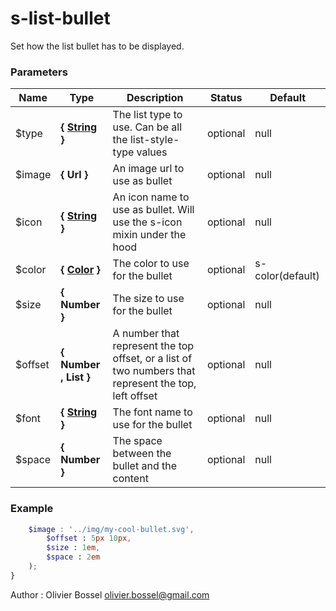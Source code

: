 # s-list-bullet

Set how the list bullet has to be displayed.


### Parameters
Name  |  Type  |  Description  |  Status  |  Default
------------  |  ------------  |  ------------  |  ------------  |  ------------
$type  |  **{ [String](http://www.sass-lang.com/documentation/file.SASS_REFERENCE.html#sass-script-strings) }**  |  The list type to use. Can be all the list-style-type values  |  optional  |  null
$image  |  **{ Url }**  |  An image url to use as bullet  |  optional  |  null
$icon  |  **{ [String](http://www.sass-lang.com/documentation/file.SASS_REFERENCE.html#sass-script-strings) }**  |  An icon name to use as bullet. Will use the s-icon mixin under the hood  |  optional  |  null
$color  |  **{ [Color](http://www.sass-lang.com/documentation/file.SASS_REFERENCE.html#colors) }**  |  The color to use for the bullet  |  optional  |  s-color(default)
$size  |  **{ Number }**  |  The size to use for the bullet  |  optional  |  null
$offset  |  **{ Number , List<Number> }**  |  A number that represent the top offset, or a list of two numbers that represent the top, left offset  |  optional  |  null
$font  |  **{ [String](http://www.sass-lang.com/documentation/file.SASS_REFERENCE.html#sass-script-strings) }**  |  The font name to use for the bullet  |  optional  |  null
$space  |  **{ Number }**  |  The space between the bullet and the content  |  optional  |  null

### Example
```scss
	$image : '../img/my-cool-bullet.svg',
		$offset : 5px 10px,
		$size : 1em,
		$space : 2em
	);
}
```
Author : Olivier Bossel [olivier.bossel@gmail.com](mailto:olivier.bossel@gmail.com)